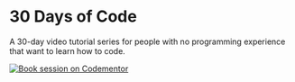 # 30 Days of Code
A 30-day video tutorial series for people with no programming experience that want to learn how to code.

<a href="https://www.codementor.io/blondiebytes?utm_source=github&utm_medium=button&utm_term=blondiebytes&utm_campaign=github"><img src="https://cdn.codementor.io/badges/book_session_github.svg" alt="Book session on Codementor" style="max-width:100%" /></a>
